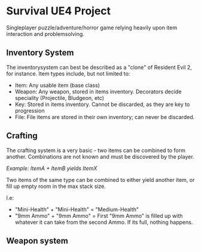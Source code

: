 # Survival UE4 Project

Singleplayer puzzle/adventure/horror game relying heavily upon item interaction and problemsolving.

## Inventory System
The inventorysystem can best be described as a "clone" of Resident Evil 2, for instance.
Item types include, but not limited to:

+ Item: Any usable item (base class)
+ Weapon: Any weapon, stored in items inventory. Decorators decide speciality (Projectile, Bludgeon, etc)
+ Key: Stored in items inventory. Cannot be discarded, as they are key to progression
+ File: File items are stored in their own inventory; can never be discarded.

## Crafting
The crafting system is a very basic - two items can be combined to form another.
Combinations are not known and must be discovered by the player.

*Example: ItemA + ItemB yields ItemX*

Two items of the same type can be combined to either yield another item, or
fill up empty room in the max stack size. 

I.e:
+ "Mini-Health" + "Mini-Health" = "Medium-Health"
+ "9mm Ammo" + "9mm Ammo" = First "9mm Ammo" is filled up with whatever it can take from the second Ammo. If its full, nothing happens.

## Weapon system
